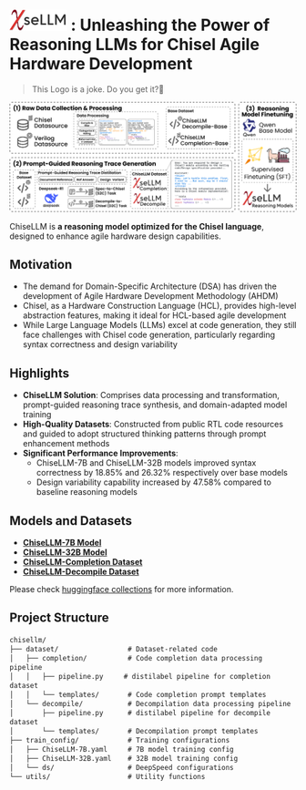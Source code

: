 # <img src="assets/logo.svg" alt="ChiseLLM" style="width:20%"> : Unleashing the Power of Reasoning LLMs for Chisel Agile Hardware Development

> This Logo is a joke. Do you get it?🤣

![introduction](assets/introduction.png)

ChiseLLM is **a reasoning model optimized for the Chisel language**, designed to enhance agile hardware design capabilities.

## Motivation

- The demand for Domain-Specific Architecture (DSA) has driven the development of Agile Hardware Development Methodology (AHDM)
- Chisel, as a Hardware Construction Language (HCL), provides high-level abstraction features, making it ideal for HCL-based agile development
- While Large Language Models (LLMs) excel at code generation, they still face challenges with Chisel code generation, particularly regarding syntax correctness and design variability

## Highlights

- **ChiseLLM Solution**: Comprises data processing and transformation, prompt-guided reasoning trace synthesis, and domain-adapted model training
- **High-Quality Datasets**: Constructed from public RTL code resources and guided to adopt structured thinking patterns through prompt enhancement methods
- **Significant Performance Improvements**:
  - ChiseLLM-7B and ChiseLLM-32B models improved syntax correctness by 18.85% and 26.32% respectively over base models
  - Design variability capability increased by 47.58% compared to baseline reasoning models

## Models and Datasets

- [**ChiseLLM-7B Model**](https://huggingface.co/observerw/ChiseLLM-7B)
- [**ChiseLLM-32B Model**](https://huggingface.co/observerw/ChiseLLM-32B)
- [**ChiseLLM-Completion Dataset**](https://huggingface.co/datasets/observerw/ChiseLLM-Completion)
- [**ChiseLLM-Decompile Dataset**](https://huggingface.co/datasets/observerw/ChiseLLM-Decompile)

Please check [huggingface collections](https://huggingface.co/collections/observerw/chisellm-v10-67fa72af57953fa80bbccc4e) for more information.

## Project Structure

```
chisellm/
├── dataset/                 # Dataset-related code
│   ├── completion/          # Code completion data processing pipeline
│   │   ├── pipeline.py     # distilabel pipeline for completion dataset
│   │   └── templates/       # Code completion prompt templates
│   └── decompile/           # Decompilation data processing pipeline
│       ├── pipeline.py      # distilabel pipeline for decompile dataset
│       └── templates/       # Decompilation prompt templates
├── train_config/            # Training configurations
│   ├── ChiseLLM-7B.yaml     # 7B model training config
│   ├── ChiseLLM-32B.yaml    # 32B model training config
│   └── ds/                  # DeepSpeed configurations
└── utils/                   # Utility functions
```
